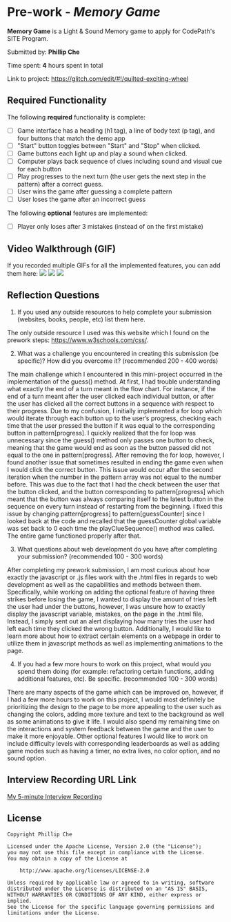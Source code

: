 # Pre-work - *Memory Game*

**Memory Game** is a Light & Sound Memory game to apply for CodePath's SITE Program. 

Submitted by: **Phillip Che**

Time spent: **4** hours spent in total

Link to project: https://glitch.com/edit/#!/quilted-exciting-wheel

## Required Functionality

The following **required** functionality is complete:

* [ ] Game interface has a heading (h1 tag), a line of body text (p tag), and four buttons that match the demo app
* [ ] "Start" button toggles between "Start" and "Stop" when clicked. 
* [ ] Game buttons each light up and play a sound when clicked. 
* [ ] Computer plays back sequence of clues including sound and visual cue for each button
* [ ] Play progresses to the next turn (the user gets the next step in the pattern) after a correct guess. 
* [ ] User wins the game after guessing a complete pattern
* [ ] User loses the game after an incorrect guess

The following **optional** features are implemented:

* [ ] Player only loses after 3 mistakes (instead of on the first mistake)

## Video Walkthrough (GIF)

If you recorded multiple GIFs for all the implemented features, you can add them here:
![](https://i.imgur.com/lBItb7V.gif)
![](https://i.imgur.com/IZaF2jO.gif)
![](https://i.imgur.com/Uex2aSD.gif)

## Reflection Questions
1. If you used any outside resources to help complete your submission (websites, books, people, etc) list them here. 

The only outside resource I used was this website which I found on the prework steps: https://www.w3schools.com/css/.

2. What was a challenge you encountered in creating this submission (be specific)? How did you overcome it? (recommended 200 - 400 words) 

The main challenge which I encountered in this mini-project occurred in the implementation of the guess() method. At first, I had trouble understanding what exactly the end of a turn meant in the flow chart. For instance, if the end of a turn meant after the user clicked each individual button, or after the user has clicked all the correct buttons in a sequence with respect to their progress. Due to my confusion, I initially implemented a for loop which would iterate through each button up to the user’s progress, checking each time that the user pressed the button if it was equal to the corresponding button in pattern[progress]. I quickly realized that the for loop was unnecessary since the guess() method only passes one button to check, meaning that the game would end as soon as the button passed did not equal to the one in pattern[progress]. After removing the for loop, however, I found another issue that sometimes resulted in ending the game even when I would click the correct button. This issue would occur after the second iteration when the number in the pattern array was not equal to the number before. This was due to the fact that I had the check between the user that the button clicked, and the button corresponding to pattern[progress] which meant that the button was always comparing itself to the latest button in the sequence on every turn instead of restarting from the beginning. I fixed this issue by changing pattern[progress] to pattern[guessCounter] since I looked back at the code and recalled that the guessCounter global variable was set back to 0 each time the playClueSequence() method was called. The entire game functioned properly after that.

3. What questions about web development do you have after completing your submission? (recommended 100 - 300 words) 

After completing my prework submission, I am most curious about how exactly the javascript or .js files work with the .html files in regards to web development as well as the capabilities and methods between them. Specifically, while working on adding the optional feature of having three strikes before losing the game, I wanted to display the amount of tries left the user had under the buttons, however, I was unsure how to exactly display the javascript variable, mistakes, on the page in the .html file. Instead, I simply sent out an alert displaying how many tries the user had left each time they clicked the wrong button. Additionally, I would like to learn more about how to extract certain elements on a webpage in order to utilize them in javascript methods as well as implementing animations to the page.

4. If you had a few more hours to work on this project, what would you spend them doing (for example: refactoring certain functions, adding additional features, etc). Be specific. (recommended 100 - 300 words) 

There are many aspects of the game which can be improved on, however, if I had a few more hours to work on this project, I would most definitely be prioritizing the design to the page to be more appealing to the user such as changing the colors, adding more texture and text to the background as well as some animations to give it life. I would also spend my remaining time on the interactions and system feedback between the game and the user to make it more enjoyable. Other optional features I would like to work on include difficulty levels with corresponding leaderboards as well as adding game modes such as having a timer, no extra lives, no color option, and no sound option. 

## Interview Recording URL Link

[My 5-minute Interview Recording](https://drive.google.com/file/d/1Y6GkZjW81a_nUyvTWmOb0T-pe2qzHs0p/view)


## License

    Copyright Phillip Che

    Licensed under the Apache License, Version 2.0 (the "License");
    you may not use this file except in compliance with the License.
    You may obtain a copy of the License at

        http://www.apache.org/licenses/LICENSE-2.0

    Unless required by applicable law or agreed to in writing, software
    distributed under the License is distributed on an "AS IS" BASIS,
    WITHOUT WARRANTIES OR CONDITIONS OF ANY KIND, either express or implied.
    See the License for the specific language governing permissions and
    limitations under the License.
